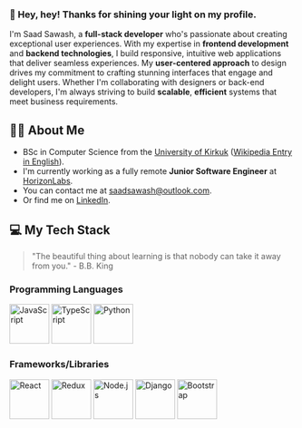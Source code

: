 ### 🌟 Hey, hey! Thanks for shining your light on my profile.
I'm Saad Sawash, a **full-stack developer** who's passionate about creating exceptional user experiences. With my expertise in **frontend development** and **backend technologies**, I build responsive, intuitive web applications that deliver seamless experiences. My **user-centered approach** to design drives my commitment to crafting stunning interfaces that engage and delight users. Whether I'm collaborating with designers or back-end developers, I'm always striving to build **scalable**, **efficient** systems that meet business requirements.

## 🙋‍♂️ About Me

- BSc in Computer Science from the [University of Kirkuk](https://uokirkuk.edu.iq/) ([Wikipedia Entry in English](https://en.wikipedia.org/wiki/University_of_Kirkuk)).
- I'm currently working as a fully remote **Junior Software Engineer** at [HorizonLabs](https://www.madeinhorizon.com/).
- You can contact me at [saadsawash@outlook.com](mailto:saadsawash@outlook.com).
- Or find me on [LinkedIn](https://linkedin.com/in/saadsawash).

## 💻 My Tech Stack

> "The beautiful thing about learning is that nobody can take it away from you." - B.B. King

### Programming Languages
<img src="https://raw.githubusercontent.com/yurijserrano/Github-Profile-Readme-Logos/master/programming%20languages/javascript.svg" alt="JavaScript" width="70"> <img src="https://raw.githubusercontent.com/yurijserrano/Github-Profile-Readme-Logos/master/programming%20languages/typescript.svg" alt="TypeScript" width="70"> <img src="https://raw.githubusercontent.com/yurijserrano/Github-Profile-Readme-Logos/master/programming%20languages/python.svg" alt="Python" width="70">

### Frameworks/Libraries
<img src="https://raw.githubusercontent.com/yurijserrano/Github-Profile-Readme-Logos/master/frameworks/react.svg" alt="React" width="70"> <img src="https://raw.githubusercontent.com/yurijserrano/Github-Profile-Readme-Logos/master/frameworks/redux.svg" alt="Redux" width="70"> <img src="https://raw.githubusercontent.com/yurijserrano/Github-Profile-Readme-Logos/master/frameworks/nodejs.svg" alt="Node.js" width="70"> <img src="https://raw.githubusercontent.com/yurijserrano/Github-Profile-Readme-Logos/master/frameworks/django.svg" alt="Django" width="70"> <img src="https://raw.githubusercontent.com/yurijserrano/Github-Profile-Readme-Logos/master/frameworks/boostrap.svg" alt="Bootstrap" width="70">
